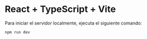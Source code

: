 # React + TypeScript + Vite

Para iniciar el servidor localmente, ejecuta el siguiente comando:

```
npm run dev
```
